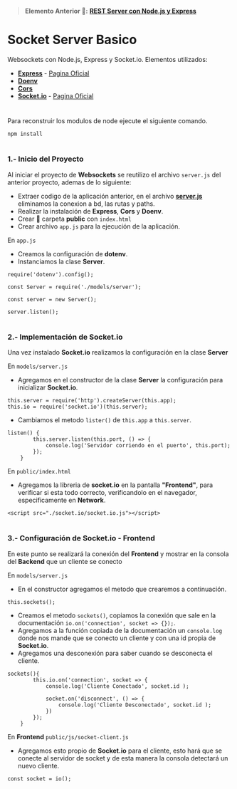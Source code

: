 > __Elemento Anterior 👀:__ __[REST Server con Node.js y Express](https://github.com/Paserno/node-express-restserver-fst)__
#
# Socket Server Basico

Websockets con Node.js, Express y Socket.io. Elementos utilizados:

* __[Express](https://www.npmjs.com/package/express)__ - [Pagina Oficial](https://expressjs.com)
* __[Doenv](https://www.npmjs.com/package/dotenv)__
* __[Cors](https://www.npmjs.com/package/cors)__
* __[Socket.io](https://www.npmjs.com/package/socket.io)__ - [Pagina Oficial](https://socket.io/docs/v4/)

#
Para reconstruir los modulos de node ejecute el siguiente comando.

````
npm install
````

# 
### 1.- Inicio del Proyecto
Al iniciar el proyecto de __Websockets__ se reutilizo el archivo `server.js` del anterior proyecto, ademas de lo siguiente:

* Extraer codigo de la aplicación anterior, en el archivo __[server.js](https://github.com/Paserno/node-express-restserver-fst/blob/main/models/server.js)__ eliminamos la conexion a bd, las rutas y paths.
* Realizar la instalación de __Express__, __Cors__ y __Doenv__.
* Crear 📂 carpeta __public__ con `index.html`
* Crear archivo `app.js` para la ejecución de la aplicación.

En `app.js`
* Creamos la configuración de __dotenv__.
* Instanciamos la clase __Server__.
````
require('dotenv').config();

const Server = require('./models/server');

const server = new Server();

server.listen();
````
#
### 2.- Implementación de Socket.io
Una vez instalado __Socket.io__ realizamos la configuración en la clase __Server__

En `models/server.js`
* Agregamos en el constructor de la clase __Server__ la configuración para inicializar __Socket.io__.
````
this.server = require('http').createServer(this.app);
this.io = require('socket.io')(this.server);
````
* Cambiamos el metodo `lister()` de `this.app` a `this.server`.
````
listen() {
        this.server.listen(this.port, () => {
            console.log('Servidor corriendo en el puerto', this.port);
        });
    }
````
En `public/index.html`
* Agregamos la libreria de __socket.io__ en la pantalla __"Frontend"__, para verificar si esta todo correcto, verificandolo en el navegador, especificamente en __Network__.
````
<script src="./socket.io/socket.io.js"></script>
````
#
### 3.- Configuración de Socket.io - Frontend
En este punto se realizará la conexión del __Frontend__ y mostrar en la consola del __Backend__ que un cliente se conecto

En `models/server.js`
* En el constructor agregamos el metodo que crearemos a continuación.
````
this.sockets();
````
* Creamos el metodo `sockets()`, copiamos la conexión que sale en la documentación `io.on('connection', socket => {});`.
* Agregamos a la función copiada de la documentación un `console.log` donde nos mande que se conecto un cliente y con una id propia de __Socket.io__.
* Agregamos una desconexión para saber cuando se desconecta el cliente.
````
sockets(){
        this.io.on('connection', socket => { 
            console.log('Cliente Conectado', socket.id );
        
            socket.on('disconnect', () => {
                console.log('Cliente Desconectado', socket.id );
            })
        });
    }
````
En __Frontend__ `public/js/socket-client.js`
* Agregamos esto propio de __Socket.io__ para el cliente, esto hará que se conecte al servidor de socket y de esta manera la consola detectará un nuevo cliente.
````
const socket = io();
````
#